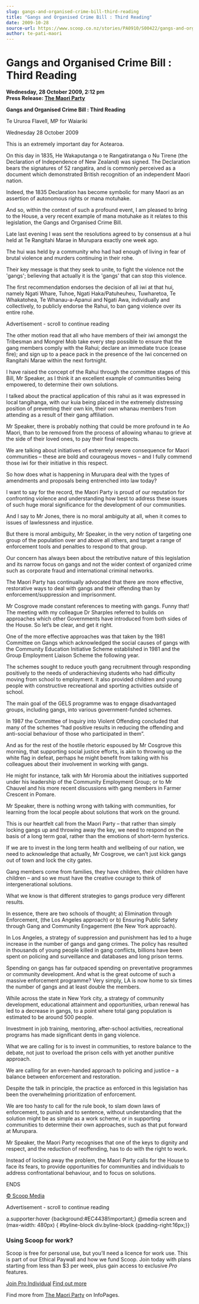 ```yaml
---
slug: gangs-and-organised-crime-bill-third-reading
title: "Gangs and Organised Crime Bill : Third Reading"
date: 2009-10-28
source-url: https://www.scoop.co.nz/stories/PA0910/S00422/gangs-and-organised-crime-bill-third-reading.htm
author: te-pati-maori
---
```

Gangs and Organised Crime Bill : Third Reading
==============================================

**Wednesday, 28 October 2009, 2:12 pm**  
**Press Release: [The Maori Party](https://info.scoop.co.nz/The_Maori_Party)**

**Gangs and Organised Crime Bill : Third Reading**

Te Ururoa Flavell, MP for Waiariki

Wednesday 28 October 2009

This is an extremely important day for Aotearoa.

On this day in 1835, He Wakaputanga o te Rangatiratanga o Nu Tirene (the Declaration of Independence of New Zealand) was signed. The Declaration bears the signatures of 52 rangatira, and is commonly perceived as a document which demonstrated British recognition of an independent Maori nation.

Indeed, the 1835 Declaration has become symbolic for many Maori as an assertion of autonomous rights or mana motuhake.

And so, within the context of such a profound event, I am pleased to bring to the House, a very recent example of mana motuhake as it relates to this legislation, the Gangs and Organised Crime Bill.

Late last evening I was sent the resolutions agreed to by consensus at a hui held at Te Rangitahi Marae in Murupara exactly one week ago.

The hui was held by a community who had had enough of living in fear of brutal violence and murders continuing in their rohe.

Their key message is that they seek to unite, to fight the violence not the 'gangs'; believing that actually it is the 'gangs' that can stop this violence.

The first recommendation endorses the decision of all iwi at that hui, namely Ngati Whare, Tuhoe, Ngati Haka/Patuheuheu, Tuwharetoa, Te Whakatohea, Te Whanau-a-Apanui and Ngati Awa, individually and collectively, to publicly endorse the Rahui, to ban gang violence over its entire rohe.

Advertisement - scroll to continue reading





The other motion read that all who have members of their iwi amongst the Tribesman and Mongrel Mob take every step possible to ensure that the gang members comply with the Rahui; declare an immediate truce (cease fire); and sign up to a peace pack in the presence of the Iwi concerned on Rangitahi Marae within the next fortnight.

I have raised the concept of the Rahui through the committee stages of this Bill, Mr Speaker, as I think it an excellent example of communities being empowered, to determine their own solutions.

I talked about the practical application of this rahui as it was expressed in local tangihanga, with our kuia being placed in the extremely distressing position of preventing their own kin, their own whanau members from attending as a result of their gang affiliation.

Mr Speaker, there is probably nothing that could be more profound in te Ao Maori, than to be removed from the process of allowing whanau to grieve at the side of their loved ones, to pay their final respects.

We are talking about initiatives of extremely severe consequence for Maori communities – these are bold and courageous moves – and I fully commend those iwi for their initiative in this respect.

So how does what is happening in Murupara deal with the types of amendments and proposals being entrenched into law today?

I want to say for the record, the Maori Party is proud of our reputation for confronting violence and understanding how best to address these issues of such huge moral significance for the development of our communities.

And I say to Mr Jones, there is no moral ambiguity at all, when it comes to issues of lawlessness and injustice.

But there is moral ambiguity, Mr Speaker, in the very notion of targeting one group of the population over and above all others, and target a range of enforcement tools and penalties to respond to that group.

Our concern has always been about the retributive nature of this legislation and its narrow focus on gangs and not the wider context of organized crime such as corporate fraud and international criminal networks.

The Maori Party has continually advocated that there are more effective, restorative ways to deal with gangs and their offending than by enforcement/suppression and imprisonment.

Mr Cosgrove made constant references to meeting with gangs. Funny that! The meeting with my colleague Dr Sharples referred to builds on approaches which other Governments have introduced from both sides of the House. So let’s be clear, and get it right.

One of the more effective approaches was that taken by the 1981 Committee on Gangs which acknowledged the social causes of gangs with the Community Education Initiative Scheme established in 1981 and the Group Employment Liaison Scheme the following year.

The schemes sought to reduce youth gang recruitment through responding positively to the needs of underachieving students who had difficulty moving from school to employment. It also provided children and young people with constructive recreational and sporting activities outside of school.

The main goal of the GELS programme was to engage disadvantaged groups, including gangs, into various government-funded schemes.

In 1987 the Committee of Inquiry into Violent Offending concluded that many of the schemes “had positive results in reducing the offending and anti-social behaviour of those who participated in them”.

And as for the rest of the hostile rhetoric espoused by Mr Cosgrove this morning, that supporting social justice efforts, is akin to throwing up the white flag in defeat, perhaps he might benefit from talking with his colleagues about their involvement in working with gangs.

He might for instance, talk with Mr Horomia about the initiatives supported under his leadership of the Community Employment Group; or to Mr Chauvel and his more recent discussions with gang members in Farmer Crescent in Pomare.

Mr Speaker, there is nothing wrong with talking with communities, for learning from the local people about solutions that work on the ground.

This is our heartfelt call from the Maori Party – that rather than simply locking gangs up and throwing away the key, we need to respond on the basis of a long term goal, rather than the emotions of short-term hysterics.

If we are to invest in the long term health and wellbeing of our nation, we need to acknowledge that actually, Mr Cosgrove, we can’t just kick gangs out of town and lock the city gates.

Gang members come from families, they have children, their children have children – and so we must have the creative courage to think of intergenerational solutions.

What we know is that different strategies to gangs produce very different results.

In essence, there are two schools of thought; a) Elimination through Enforcement, (the Los Angeles approach) or b) Ensuring Public Safety through Gang and Community Engagement (the New York approach).

In Los Angeles, a strategy of suppression and punishment has led to a huge increase in the number of gangs and gang crimes. The policy has resulted in thousands of young people killed in gang conflicts, billions have been spent on policing and surveillance and databases and long prison terms.

Spending on gangs has far outpaced spending on preventative programmes or community development. And what is the great outcome of such a massive enforcement programme? Very simply, LA is now home to six times the number of gangs and at least double the members.

While across the state in New York city, a strategy of community development, educational attainment and opportunities, urban renewal has led to a decrease in gangs, to a point where total gang population is estimated to be around 500 people.

Investment in job training, mentoring, after-school activities, recreational programs has made significant dents in gang violence.

What we are calling for is to invest in communities, to restore balance to the debate, not just to overload the prison cells with yet another punitive approach.

We are calling for an even-handed approach to policing and justice – a balance between enforcement and restoration.

Despite the talk in principle, the practice as enforced in this legislation has been the overwhelming prioritization of enforcement.

We are too hasty to call for the rule book, to slam down laws of enforcement, to punish and to sentence, without understanding that the solution might be as simple as a work scheme, or in supporting communities to determine their own approaches, such as that put forward at Murupara.

Mr Speaker, the Maori Party recognises that one of the keys to dignity and respect, and the reduction of reoffending, has to do with the right to work.

Instead of locking away the problem, the Maori Party calls for the House to face its fears, to provide opportunities for communities and individuals to address confrontational behaviour, and to focus on solutions.

ENDS

[© Scoop Media](http://www.scoop.co.nz/about/terms.html)  

Advertisement - scroll to continue reading



a.supporter:hover {background:#EC4438!important;} @media screen and (max-width: 480px) { #byline-block div.byline-block {padding-right:16px;}}

### Using Scoop for work?

Scoop is free for personal use, but you’ll need a licence for work use. This is part of our Ethical Paywall and how we fund Scoop. Join today with plans starting from less than $3 per week, plus gain access to exclusive _Pro_ features.  
  
[Join Pro Individual](https://pro.scoop.co.nz/Individual/?from=ProIn24) [Find out more](https://pro.scoop.co.nz/using-scoop-for-work/?from=ProIn24)

Find more from [The Maori Party](https://info.scoop.co.nz/The_Maori_Party) on InfoPages.